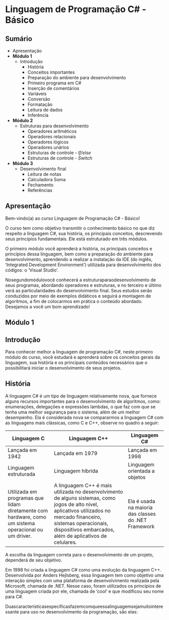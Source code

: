 # Linguagem de Programação C# - Básico

## Sumário

* Apresentação
* __Módulo 1__
   * Introdução
      * História
      * Conceitos importantes
      * Preparação do ambiente para desenvolvimento
      * Primeiro programa em C#
      * Inserção de comentários
      * Variáveis
      * Conversão
      * Formatação
      * Leitura de dados
      * Inferência
* __Módulo 2__
   * Estruturas para desenvolvimento
      * Operadores aritméticos
      * Operadores relacionais
      * Operadores lógicos
      * Operadores unários
      * Estruturas de controle - _If/else_
      * Estruturas de controle - _Switch_
* __Módulo 3__
   * Desenvolvimento final
      * Leitura de notas
      * Calculadora Soma
      * Fechamento
      * Referências

## Apresentação

Bem-vindo(a) ao curso Linguagem de Programação C# - Básico!

O curso tem como objetivo transmitir o conhecimento básico no que diz respeito a linguagem C#, sua história, os principais conceitos, descrevendo seus princípios fundamentais. Ele está estruturado em três módulos.

O primeiro módulo você aprenderá a história, os principais conceitos e princípios dessa linguagem, bem como a preparação do ambiente para desenvolvimento, aprendendo a realizar a instalação da IDE (do inglês, ‘Integrated Development Environment’) utilizada para desenvolvimento dos códigos: o ‘Visual Studio’.

Nosegundomódulovocê conhecerá a estruturaparaodesenvolvimento de seus programas, abordando operadores e estruturas, e no terceiro e último verá as particularidades do desenvolvimento final. Seus estudos serão conduzidos por meio de exemplos didáticos e seguirá a montagem de algoritmos, a fim de colocarmos em prática o conteúdo abordado. Desejamos a você um bom aprendizado!

## Módulo 1

## Introdução

Para conhecer melhor a linguagem de programação C#, neste primeiro módulo
do curso, você estudará e aprenderá sobre os conceitos gerais da linguagem,
sua história e os principais conteúdos necessários que o possibilitará iniciar o
desenvolvimento de seus projetos.

## História

A linguagem C# é um tipo de linguagem relativamente nova, que fornece alguns
recursos importantes para o desenvolvimento de algoritmos, como: enumerações,
delegações e expressões lambdas, o que faz com que se tenha uma melhor
segurança para o sistema, além de um melhor desempenho.
Ela é considerada nova se compararmos a linguagem C# com as linguagens mais
clássicas, como C e C++, observe no quadro a seguir:

| Linguagem C | Linguagem C++ | Linguagem C# |
| --- | --- | --- |
| Lançada em 1942 | Lançada em 1979 | Lançada em 1998 |
| Linguagem estruturada | Linguagem híbrida | Linguagem orientada a objetos |
| Utilizada em programas que lidam diretamente com hardware, como um sistema operacional ou um driver. | A linguagem C++ é mais utilizada no desenvolvimento de alguns sistemas, como jogos de alto nível, aplicativos utilizados no mercado financeiro, sistemas operacionais, dispositivos embarcados, além de aplicativos de celulares. | Ela é usada na maioria das classes do .NET Framework |

A escolha da linguagem correta para o desenvolvimento de um projeto, dependerá de seu objetivo.

Em 1998 foi criada a linguagem C# como uma evolução da linguagem C++. Desenvolvida por Anders Hejlsberg, essa linguagem tem como objetivo uma interação simples com uma plataforma de desenvolvimento realizada pela Microsoft, chamada de .NET. Nesse caso, foram utilizados os princípios de uma linguagem criada por ele, chamada de ‘cool’ e que modificou seu nome para C#.

Duascaracterísticasespecíficasfazemcomqueessalinguagemsejamuitointeressante para uso no desenvolvimento da programação, são elas:
